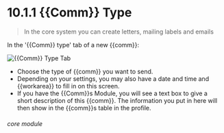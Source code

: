 # 10.1.1 <i class="fas fa-envelope-open"></i> {{Comm}} Type

> In the core system you can create letters, mailing labels and emails



In the '{{Comm}} type' tab of a new {{comm}}:

![{{Comm}} Type Tab](10.1.1a.png)

- Choose the type of {{comm}} you want to send. 
- Depending on your settings, you may also have a date and time and {{workarea}} to fill in on this screen.
- If you have the {{Comm}}s Module, you will see a text box to give a short description of this {{comm}}. The information you put in here will then show in the {{comm}}s table in the profile. 


###### core module

